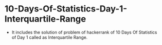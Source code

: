 # 10-Days-Of-Statistics-Day-1-Interquartile-Range
- It includes the solution of problem of hackerrank of 10 Days Of Statistics of Day 1 called as Interquartile Range.
